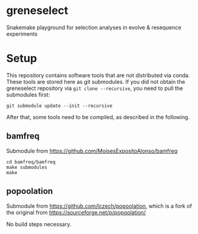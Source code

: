 # greneselect
Snakemake playground for selection analyses in evolve &amp; resequence experiments

# Setup

This repository contains software tools that are not distributed via conda.
These tools are stored here as git submodules. If you did not obtain the greneselect repository
via `git clone --recursive`, you need to pull the submodules first:

    git submodule update --init --recursive

After that, some tools need to be compiled, as described in the following.

bamfreq
----------------

Submodule from https://github.com/MoisesExpositoAlonso/bamfreq

    cd bamfreq/bamfreq
    make submodules
    make

popoolation
----------------

Submodule from https://github.com/lczech/popoolation,
which is a fork of the original from https://sourceforge.net/p/popoolation/

No build steps necessary.
